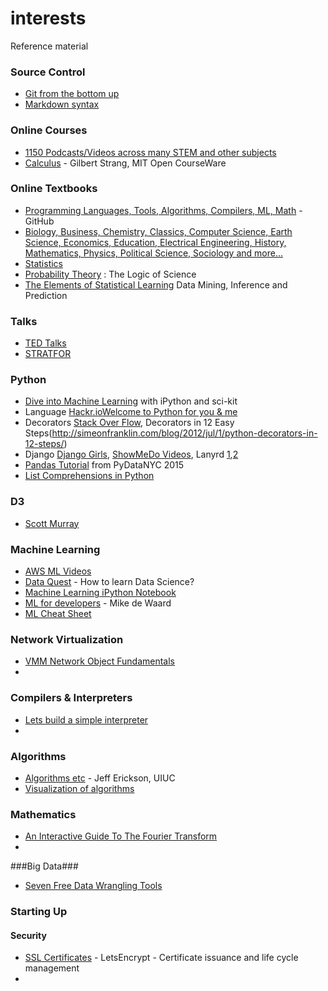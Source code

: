 # interests
Reference material

### Source Control
* [Git from the bottom up](http://jwiegley.github.io/git-from-the-bottom-up/)
* [Markdown syntax](https://github.com/adam-p/markdown-here/wiki/Markdown-Cheatsheet)

### Online Courses
* [1150 Podcasts/Videos across many STEM and other subjects](http://www.openculture.com/freeonlinecourses)
* [Calculus](http://ocw.mit.edu/resources/res-18-001-calculus-online-textbook-spring-2005/textbook/) - Gilbert Strang, MIT Open CourseWare



### Online Textbooks
* [Programming Languages, Tools,  Algorithms, Compilers, ML, Math](https://github.com/vhf/free-programming-books/blob/master/free-programming-books.md) - GitHub
* [Biology, Business, Chemistry, Classics, Computer Science, Earth Science, Economics, Education, Electrical Engineering, History, Mathematics, Physics, Political Science, Sociology and more...](http://www.openculture.com/free_textbooks)
* [Statistics](https://www.openintro.org/stat/textbook.php?stat_book=reset)
* [Probability Theory](http://bayes.wustl.edu/etj/prob/book.pdf) : The Logic of Science
* [The Elements of Statistical Learning](https://web.stanford.edu/~hastie/local.ftp/Springer/OLD/ESLII_print4.pdf) Data Mining, Inference and Prediction

### Talks
* [TED Talks](https://www.youtube.com/user/TEDtalksDirector)
* [STRATFOR](https://www.youtube.com/user/STRATFORvideo/videos)

### Python
* [Dive into Machine Learning](https://github.com/hangtwenty/dive-into-machine-learning) with iPython and sci-kit
* Language [Hackr.io](http://hackr.io/tutorials/python)[Welcome to Python for you & me](http://pymbook.readthedocs.org/en/latest/)
* Decorators [Stack Over Flow](http://stackoverflow.com/questions/739654/how-can-i-make-a-chain-of-function-decorators-in-python/1594484#1594484), Decorators in 12 Easy Steps(http://simeonfranklin.com/blog/2012/jul/1/python-decorators-in-12-steps/)
* Django [Django Girls](https://www.gitbook.com/book/djangogirls/djangogirls-tutorial/details), [ShowMeDo Videos](http://showmedo.com/videotutorials/django), Lanyrd [1](http://lanyrd.com/topics/django/video/),[2](http://lanyrd.com/search/?coverage=video&show=all&topics=django&type=session)
* [Pandas Tutorial](https://github.com/jreback/pydatanyc2015) from PyDataNYC 2015
* [List Comprehensions in Python](http://treyhunner.com/2015/12/python-list-comprehensions-now-in-color/)

### D3
* [Scott Murray](http://alignedleft.com/tutorials/d3/)

### Machine Learning
* [AWS ML Videos](https://cloudacademy.com/amazon-web-services/courses/amazon-machine-learning/)
* [Data Quest](https://www.dataquest.io/blog/how-to-actually-learn-data-science/) - How to learn Data Science?
* [Machine Learning iPython Notebook](https://github.com/rhiever/Data-Analysis-and-Machine-Learning-Projects/blob/master/example-data-science-notebook/Example%20Machine%20Learning%20Notebook.ipynb)
* [ML for developers](http://xyclade.github.io/MachineLearning/) - Mike de Waard
* [ML Cheat Sheet](http://download.microsoft.com/download/A/6/1/A613E11E-8F9C-424A-B99D-65344785C288/microsoft-machine-learning-algorithm-cheat-sheet-v6.pdf)


### Network Virtualization
* [VMM Network Object Fundamentals](https://technet.microsoft.com/en-us/library/mt156974.aspx)
* 
### Compilers & Interpreters
* [Lets build a simple interpreter](http://ruslanspivak.com/lsbasi-part1/)
* 
### Algorithms ###
* [Algorithms etc](http://web.engr.illinois.edu/~jeffe/teaching/algorithms/) - Jeff Erickson, UIUC
* [Visualization of algorithms](http://visualgo.net/)

### Mathematics ###
* [An Interactive Guide To The Fourier Transform](http://betterexplained.com/articles/an-interactive-guide-to-the-fourier-transform/)
* 

###Big Data###
* [Seven Free Data Wrangling Tools](http://blog.varonis.com/free-data-wrangling-tools/)

### Starting Up
#### Security
* [SSL Certificates](https://letsencrypt.org/) - LetsEncrypt - Certificate issuance and life cycle management
* 





